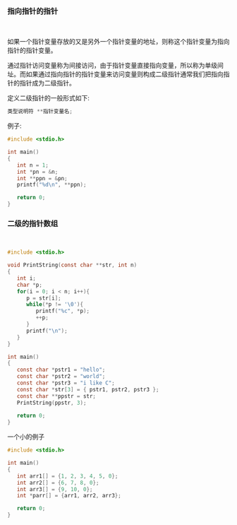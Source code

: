 
### 指向指针的指针

<br/>

如果一个指针变量存放的又是另外一个指针变量的地址，则称这个指针变量为指向指针的指针变量。

通过指针访问变量称为间接访问，由于指针变量直接指向变量，所以称为单级间址。而如果通过指向指针的指针变量来访问变量则构成二级指针通常我们把指向指针的指针成为二级指针。

定义二级指针的一般形式如下:

```c
类型说明符 **指针变量名;
```

例子:

```c
#include <stdio.h>

int main()
{
   int n = 1;
   int *pn = &n;
   int **ppn = &pn;
   printf("%d\n", **ppn);

   return 0;
}
```

### 二级的指针数组

<br/>

```c
#include <stdio.h>

void PrintString(const char **str, int n)
{
   int i;
   char *p;
   for(i = 0; i < n; i++){
      p = str[i];
      while(*p != '\0'){
         printf("%c", *p);
         ++p;
      }
      printf("\n");
   }
}

int main()
{
   const char *pstr1 = "hello";
   const char *pstr2 = "world";
   const char *pstr3 = "i like C";
   const char *str[3] = { pstr1, pstr2, pstr3 };
   const char **ppstr = str;
   PrintString(ppstr, 3);
 
   return 0;
}
```

一个小的例子

```c
#include <stdio.h>

int main()
{
   int arr1[] = {1, 2, 3, 4, 5, 0};
   int arr2[] = {6, 7, 8, 0};
   int arr3[] = {9, 10, 0};
   int *parr[] = {arr1, arr2, arr3};

   return 0;
}
```

